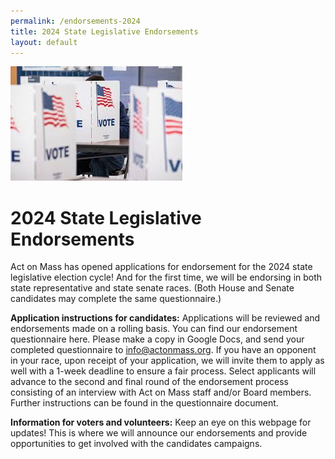 ```yaml
---
permalink: /endorsements-2024
title: 2024 State Legislative Endorsements
layout: default
---
```

![](/img/download-4-.jpeg)



# 2024 State Legislative Endorsements

Act on Mass has opened applications for endorsement for the 2024 state legislative election cycle! And for the first time, we will be endorsing in both state representative and state senate races. (Both House and Senate candidates may complete the same questionnaire.)

**Application instructions for candidates:** Applications will be reviewed and endorsements made on a rolling basis. You can find our endorsement questionnaire here. Please make a copy in Google Docs, and send your completed questionnaire to info@actonmass.org. If you have an opponent in your race, upon receipt of your application, we will invite them to apply as well with a 1-week deadline to ensure a fair process. Select applicants will advance to the second and final round of the endorsement process consisting of an interview with Act on Mass staff and/or Board members. Further instructions can be found in the questionnaire document. 

**Information for voters and volunteers:** Keep an eye on this webpage for updates! This is where we will announce our endorsements and provide opportunities to get involved with the candidates campaigns.